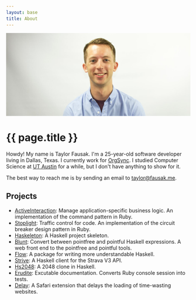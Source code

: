 ```yaml
---
layout: base
title: About
---
```


![Taylor Fausak][1]

# {{ page.title }}

Howdy! My name is Taylor Fausak. I'm a 25-year-old software developer
living in Dallas, Texas. I currently work for [OrgSync][2]. I studied
Computer Science at [UT Austin][3] for a while, but I don't have
anything to show for it.

The best way to reach me is by sending an email to [taylor@fausak.me][4].

## Projects

- [ActiveInteraction](http://orgsync.github.io/active_interaction/):
  Manage application-specific business logic. An implementation of
  the command pattern in Ruby.
- [Stoplight](http://orgsync.github.io/stoplight/):
  Traffic control for code. An implementation of the circuit breaker
  design pattern in Ruby.
- [Haskeleton](/haskeleton/):
  A Haskell project skeleton.
- [Blunt](https://blunt.herokuapp.com/):
  Convert between pointfree and pointful Haskell expressions. A web front end
  to the pointfree and pointful tools.
- [Flow](/flow/):
  A package for writing more understandable Haskell.
- [Strive](/strive/):
  A Haskell client for the Strava V3 API.
- [Hs2048](/hs2048/):
  A 2048 clone in Haskell.
- [Erudite](/erudite/):
  Excutable documentation. Converts Ruby console session into tests.
- [Delay](/delay/):
  A Safari extension that delays the loading of time-wasting websites.

[1]: /static/images/taylor-fausak.jpg
[2]: http://www.orgsync.com
[3]: http://www.utexas.edu
[4]: mailto:taylor+honeypot@fausak.me
